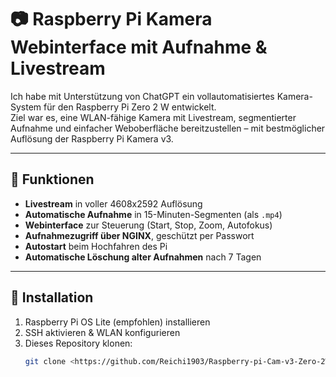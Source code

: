 # 📷 Raspberry Pi Kamera Webinterface mit Aufnahme & Livestream

Ich habe mit Unterstützung von ChatGPT ein vollautomatisiertes Kamera-System für den Raspberry Pi Zero 2 W entwickelt.  
Ziel war es, eine WLAN-fähige Kamera mit Livestream, segmentierter Aufnahme und einfacher Weboberfläche bereitzustellen – mit bestmöglicher Auflösung der Raspberry Pi Kamera v3.

---

## 🔧 Funktionen

- **Livestream** in voller 4608x2592 Auflösung
- **Automatische Aufnahme** in 15-Minuten-Segmenten (als `.mp4`)
- **Webinterface** zur Steuerung (Start, Stop, Zoom, Autofokus)
- **Aufnahmezugriff über NGINX**, geschützt per Passwort
- **Autostart** beim Hochfahren des Pi
- **Automatische Löschung alter Aufnahmen** nach 7 Tagen

---

## 🚀 Installation

1. Raspberry Pi OS Lite (empfohlen) installieren
2. SSH aktivieren & WLAN konfigurieren
3. Dieses Repository klonen:
   ```bash
   git clone <https://github.com/Reichi1903/Raspberry-pi-Cam-v3-Zero-2W-Stream/blob/main/install_full_camera_segmented.sh>
